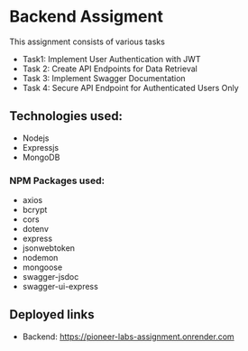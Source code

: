 # Backend Assigment

This assignment consists of various tasks 
- Task1: Implement User Authentication with JWT
- Task 2: Create API Endpoints for Data Retrieval
- Task 3: Implement Swagger Documentation
- Task 4: Secure API Endpoint for Authenticated Users Only

## Technologies used:
- Nodejs
- Expressjs
- MongoDB

### NPM Packages used:
- axios
- bcrypt
- cors
- dotenv
- express
- jsonwebtoken
- nodemon
- mongoose
- swagger-jsdoc
- swagger-ui-express


## Deployed links

- Backend: https://pioneer-labs-assignment.onrender.com
